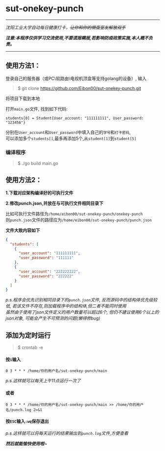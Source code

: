 # sut-onekey-punch

* * *
*沈阳工业大学自动每日健康打卡，~~让你和你的懒蛋室友解放双手~~*

***注意:本程序仅供学习交流使用,不要谎报瞒报,若影响防疫政策实施,本人概不负责。***
* * *

## 使用方法1：

登录自己的服务器（或PC\软路由\电视机顶盒等支持golang的设备）, 输入
> $ git clone https://github.com/Eibon00/sut-onekey-punch.git

将项目下载到本地

打开`main.go`文件, 找到如下代码:

````
students[0] = Student{User_account: "111111111", User_password: "123456"}
````

分别在`User_account`和`User_password`中填入自己的`学号`和`打卡密码`,\
可以添加多个`students[]`,最多再添加5个,从`student[1]`到`student[5]`

### 编译程序

> $ ./go build main.go

## 使用方法2：

**1.下载对应架构编译好的可执行文件**

**2.修改punch.json,并放在与可执行文件相同目录下**

比如可执行文件路径为`/home/eibon00/sut-onekey-punch/onekey-punch` \
则`punch.json`文件的路径应为`/home/eibon00/sut-onekey-punch/punch.json`

**文件大致内容如下**

```json
{
  "students": [
    {
      "user_account": "111111111",
      "user_password": "111111"
    },
    {
      "user_account": "222222222",
      "user_password": "222222"
    }
  ]
}
```

*p.s.程序会优先识别相同目录下的`punch.json`文件, 反而源码中的结构体优先级较低, 若该文件不存在,则加载程序中的结构体,但二者不能同时使用* \
*虽然由于使用了json文件定义的用户数量可以超过6个, 但仍不建议使用6个以上的json对象, 可能会产生不可预测的问题(懒得修bug)*

## 添加为定时运行

> $ crontab -e

#### 按`i`输入

```
0 3 * * * /home/你的用户名/sut-onekey-punch/main
```

*p.s.这样就可以每天上午11点运行一次了*

#### 或者

```
0 3 * * * /home/你的用户名/sut-onekey-punch/main >> /home/你的用户名/punch.log 2>&1
```

#### 按`ESC`输入`:wq`保存退出

*p.s.这样就可以将每天运行的结果输出到`punch.log`文件,方便查看*

***然后就能愉快使用啦~***